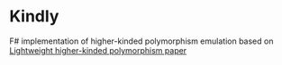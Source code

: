 # Kindly

F# implementation of higher-kinded polymorphism emulation based on [Lightweight higher-kinded polymorphism paper](https://www.cl.cam.ac.uk/~jdy22/papers/lightweight-higher-kinded-polymorphism.pdf)
